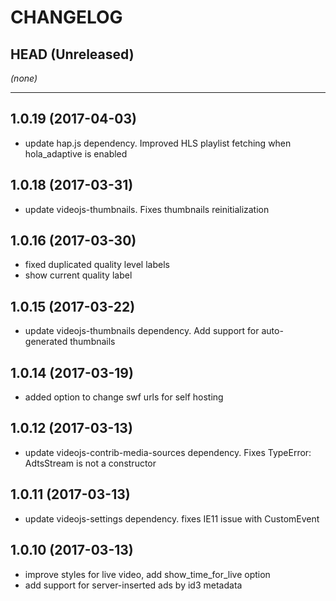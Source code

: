 CHANGELOG
=========

## HEAD (Unreleased)
_(none)_

--------------------

## 1.0.19 (2017-04-03)
* update hap.js dependency. Improved HLS playlist fetching when
hola_adaptive is enabled

## 1.0.18 (2017-03-31)
* update videojs-thumbnails. Fixes thumbnails reinitialization

## 1.0.16 (2017-03-30)
* fixed duplicated quality level labels
* show current quality label

## 1.0.15 (2017-03-22)
* update videojs-thumbnails dependency. Add support for auto-generated thumbnails

## 1.0.14 (2017-03-19)
* added option to change swf urls for self hosting

## 1.0.12 (2017-03-13)
* update videojs-contrib-media-sources dependency. Fixes TypeError: AdtsStream is not a constructor

## 1.0.11 (2017-03-13)
* update videojs-settings dependency. fixes IE11 issue with CustomEvent

## 1.0.10 (2017-03-13)
* improve styles for live video, add show_time_for_live option
* add support for server-inserted ads by id3 metadata

